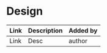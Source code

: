 # Design

| Link | Description | Added by |
| ---- | ----------- | -------- |
| Link | Desc        | author   |
